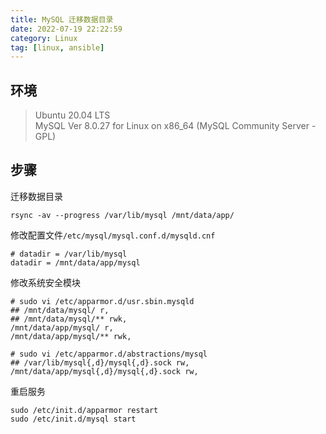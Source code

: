 ```yaml
---
title: MySQL 迁移数据目录
date: 2022-07-19 22:22:59
category: Linux
tag: [linux, ansible]
---
```


## 环境
> Ubuntu 20.04 LTS  
> MySQL Ver 8.0.27 for Linux on x86_64 (MySQL Community Server - GPL)

## 步骤
迁移数据目录
```shell
rsync -av --progress /var/lib/mysql /mnt/data/app/
```

修改配置文件`/etc/mysql/mysql.conf.d/mysqld.cnf`
```shell
# datadir = /var/lib/mysql
datadir = /mnt/data/app/mysql
```

修改系统安全模块
```shell
# sudo vi /etc/apparmor.d/usr.sbin.mysqld
## /mnt/data/mysql/ r,
## /mnt/data/mysql/** rwk,
/mnt/data/app/mysql/ r,
/mnt/data/app/mysql/** rwk,

# sudo vi /etc/apparmor.d/abstractions/mysql
## /var/lib/mysql{,d}/mysql{,d}.sock rw,
/mnt/data/app/mysql{,d}/mysql{,d}.sock rw,
```

重启服务
```shell
sudo /etc/init.d/apparmor restart
sudo /etc/init.d/mysql start
```
